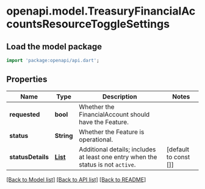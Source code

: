 # openapi.model.TreasuryFinancialAccountsResourceToggleSettings

## Load the model package
```dart
import 'package:openapi/api.dart';
```

## Properties
Name | Type | Description | Notes
------------ | ------------- | ------------- | -------------
**requested** | **bool** | Whether the FinancialAccount should have the Feature. | 
**status** | **String** | Whether the Feature is operational. | 
**statusDetails** | [**List<TreasuryFinancialAccountsResourceTogglesSettingStatusDetails>**](TreasuryFinancialAccountsResourceTogglesSettingStatusDetails.md) | Additional details; includes at least one entry when the status is not `active`. | [default to const []]

[[Back to Model list]](../README.md#documentation-for-models) [[Back to API list]](../README.md#documentation-for-api-endpoints) [[Back to README]](../README.md)


